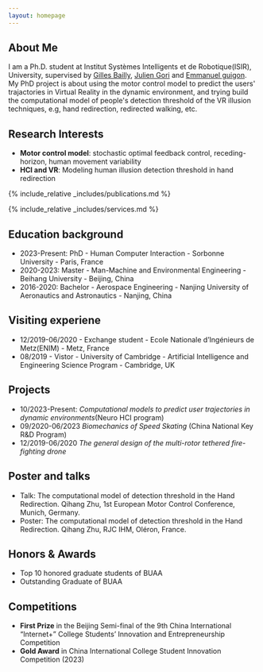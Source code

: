 ```yaml
---
layout: homepage
---
```


## About Me

I am a Ph.D. student at Institut Systèmes Intelligents et de Robotique(ISIR), University, supervised by [Gilles Bailly](https://hci.isir.upmc.fr/gilles-bailly/), [Julien Gori](https://scholar.google.com/citations?user=YL0cIIMAAAAJ&hl=en) and [Emmanuel guigon](http://e.guigon.free.fr/). My PhD project is about using the motor control model to predict the users' trajactories in Virtual Reality in the dynamic environment, and trying build the computational model of people's detection threshold of the VR illusion techniques, e.g, hand redirection, redirected walking, etc.

## Research Interests

- **Motor control model**: stochastic optimal feedback control, receding-horizon, human movement variability
- **HCI and VR**: Modeling human illusion detection threshold in hand redirection
  
{% include_relative _includes/publications.md %}

{% include_relative _includes/services.md %}

## Education background
- 2023-Present: PhD - Human Computer Interaction - Sorbonne University - Paris, France
- 2020-2023: Master - Man-Machine and Environmental Engineering - Beihang University - Beijing, China
- 2016-2020: Bachelor - Aerospace Engineering - Nanjing University of Aeronautics and Astronautics - Nanjing, China

## Visiting experiene
- 12/2019-06/2020 - Exchange student - Ecole Nationale d’Ingénieurs de Metz(ENIM) - Metz, France
- 08/2019 - Vistor - University of Cambridge - Artificial Intelligence and Engineering Science Program - Cambridge, UK

## Projects
- 10/2023-Present: _Computational models to predict user trajectories in dynamic environments_(Neuro HCI program)
- 09/2020-06/2023  _Biomechanics of Speed Skating_ (China National Key R&D Program)
- 12/2019-06/2020 _The general design of the multi-rotor tethered fire-fighting drone_

## Poster and talks
-  Talk: The computational model of detection threshold in the Hand Redirection. Qihang Zhu, 1st European Motor Control Conference, Munich, Germany.
-  Poster: The computational model of detection threshold in the Hand Redirection. Qihang Zhu, RJC IHM, Oléron, France.

## Honors & Awards
-  Top 10 honored graduate students of BUAA
-  Outstanding Graduate of BUAA

## Competitions
-  **First Prize** in the Beijing Semi-final of the 9th China International “Internet+” College Students’ Innovation and Entrepreneurship Competition
-  **Gold Award** in China International College Student Innovation Competition (2023)

